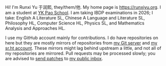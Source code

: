 Hi! I'm Runxi Yu 于润熙, they/them/他. My home page is <https://runxiyu.org>. I am a student at [YK Pao School](https://ykpaoschool.cn). I am taking IBDP examinations in 2026; I take: English A Literature SL, Chinese A Language and Literature SL, Philosophy HL, Computer Science HL, Physics SL, and Mathematics Analysis and Approaches HL.

I use my GitHub account mainly for contributions. I do have repositories on here but they are mostly mirrors of repositories from [my Git server](https://git.runxiyu.org/) and [my sr.ht account](https://git.sr.ht/~runxiyu). These mirrors might lag behind upstream a little, and not all of my repositories are mirrored. Pull requests may be processed slowly; you are advised to [send patches](https://git-send-email.io) to [my public inbox](https://lists.sr.ht/~runxiyu/public-inbox).
